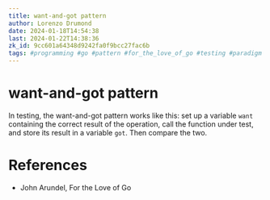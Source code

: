```yaml
---
title: want-and-got pattern
author: Lorenzo Drumond
date: 2024-01-18T14:54:38
last: 2024-01-22T14:38:36
zk_id: 9cc601a64348d9242fa0f9bcc27fac6b
tags: #programming #go #pattern #for_the_love_of_go #testing #paradigm #computer_science
---
```



# want-and-got pattern
In testing, the want-and-got pattern works like this: set up a variable `want` containing the correct result of the operation, call the function under test, and store its result in a variable `got`. Then compare the two.

# References
- John Arundel, For the Love of Go
